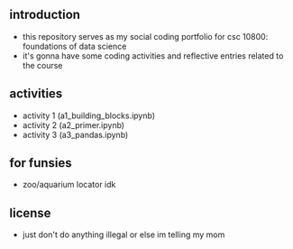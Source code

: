 ## introduction
- this repository serves as my social coding 
portfolio for csc 10800: foundations of 
data science
- it's gonna have some coding 
activities and reflective entries related
to the course

## activities
- activity 1 (a1_building_blocks.ipynb)
- activity 2 (a2_primer.ipynb)
- activity 3 (a3_pandas.ipynb)

## for funsies
- zoo/aquarium locator idk

## license
- just don't do anything illegal or else im telling my mom

